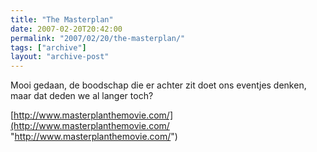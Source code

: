 ```yaml
---
title: "The Masterplan"
date: 2007-02-20T20:42:00
permalink: "2007/02/20/the-masterplan/"
tags: ["archive"]
layout: "archive-post"
---
```

Mooi gedaan, de boodschap die er achter zit doet ons eventjes denken, maar dat deden we al langer toch?

[http://www.masterplanthemovie.com/](http://www.masterplanthemovie.com/ "http://www.masterplanthemovie.com/")
